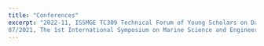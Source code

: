 ```yaml
---
title: "Conferences"
excerpt: "2022-11, ISSMGE TC309 Technical Forum of Young Scholars on Data-driven Modelling of Soil Behaviours with Geotechnical Applications, *Hong Kong SAR*<br />
07/2021, The 1st International Symposium on Marine Science and Engineering for Young Scientists and Postgraduates, *Guangzhou, China*"
---
```


